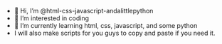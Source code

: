 - 👋 Hi, I’m @html-css-javascript-andalittlepython
- 👀 I’m interested in coding
- 🌱 I’m currently learning html, css, javascript, and some python
- I will also make scripts for you guys to copy and paste if you need it.
